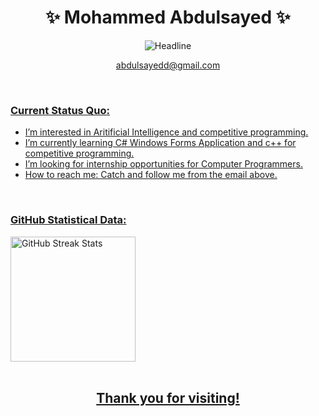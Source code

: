 <h1 align="center">✨ Mohammed Abdulsayed ✨</h1>

<div align=center>
    <img src="https://readme-typing-svg.herokuapp.com?color=d8e214&size=32&center=true&vCenter=true&width=600&height=50&lines=Computer+Science+Student;Aspiring+Software+Engineer;Layout+Artist;Tech+Enthusiast" alt="Headline" />
</div>

<div align=center>
    <a href="mailto:abdulsayedd@gmail.com">
	<p>abdulsayedd@gmail.com<p>
</div>
<br>
<!--
<div align="left"> <h3>Profile Views:</h3>
<img src="https://komarev.com/ghpvc/?username=leighTOR&label=Profile%20views&color=d8e214&style=flat-square"
     alt="Profile Views" /> 
</div>
<br>
-->
<div align="left"> <h3>Current Status Quo:</h3>
    
- I’m interested in Aritificial Intelligence and competitive programming.
- I’m currently learning C# Windows Forms Application and c++ for competitive programming.
- I’m looking for internship opportunities for Computer Programmers.
- How to reach me: Catch and follow me from the email above.
</div>
<br>

<div align="left"> 
     <h3>GitHub Statistical Data:</h3>
        <img src="http://github-readme-streak-stats.herokuapp.com?user=Abdulsayedd&theme=highcontrast&date_format=j%20M%5B%20Y%5D"
             alt="GitHub Streak Stats" height="200" />
    </div>
<br>

<h2 align="center">Thank you for visiting!</h2>
